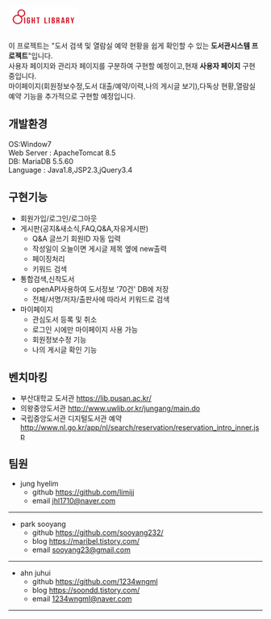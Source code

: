 # <img src="./WebContent/img/site-logo.png" width="140" height="40">  
이 프로젝트는 "도서 검색 및 열람실 예약 현황을 쉽게 확인할 수 있는 **도서관시스템 프로젝트**"입니다.  
사용자 페이지와 관리자 페이지를 구분하여 구현할 예정이고,현재 **사용자 페이지** 구현 중입니다.   
마이페이지(회원정보수정,도서 대출/예약/이력,나의 게시글 보기),다독상 현황,열람실 예약 기능을 추가적으로 구현할 예정입니다.

## 개발환경
OS:Window7  
Web Server : ApacheTomcat 8.5  
DB: MariaDB 5.5.60  
Language : Java1.8,JSP2.3,jQuery3.4

## 구현기능
+ 회원가입/로그인/로그아웃
+ 게시판(공지&새소식,FAQ,Q&A,자유게시판)
    + Q&A 글쓰기 회원ID 자동 입력
    + 작성일이 오늘이면 게시글 제목 옆에 new출력
    + 페이징처리
    + 키워드 검색
+ 통합검색,신착도서
    + openAPI사용하여 도서정보 '70건' DB에 저장
    + 전체/서명/저자/출판사에 따라서 키워드로 검색
+ 마이페이지
    + 관심도서 등록 및 취소  
    + 로그인 시에만 마이페이지 사용 가능
    + 회원정보수정 기능
    + 나의 게시글 확인 기능


## 벤치마킹
+ 부산대학교 도서관 <https://lib.pusan.ac.kr/>
+ 의왕중앙도서관 <http://www.uwlib.or.kr/jungang/main.do>
+ 국립중앙도서관 디지털도서관 예약 <http://www.nl.go.kr/app/nl/search/reservation/reservation_intro_inner.jsp>

## 팀원
+ jung hyelim  
    + github <https://github.com/limijj>  
    + email <jhl1710@naver.com>  

***  
+ park sooyang  
    + github <https://github.com/sooyang232/>  
    + blog <https://maribel.tistory.com/>  
    + email <sooyang23@gmail.com>  
    
***   
+ ahn juhui  
    + github <https://github.com/1234wngml>  
    + blog <https://soondd.tistory.com/>  
    + email <1234wngml@naver.com>  
    
***
